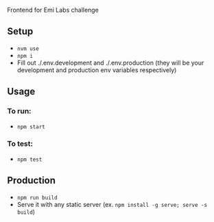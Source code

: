Frontend for Emi Labs challenge

## Setup

- `nvm use`
- `npm i`
- Fill out ./.env.development and ./.env.production (they will be your development and production env variables respectively)

## Usage

### To run:

- `npm start`

### To test:

- `npm test`

## Production

- `npm run build`
- Serve it with any static server (ex. `npm install -g serve; serve -s build`)

